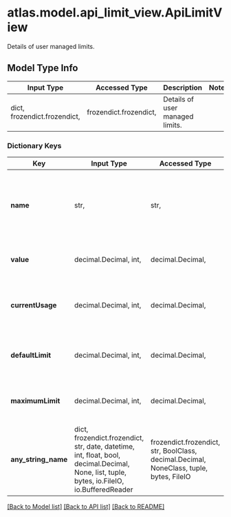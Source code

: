# atlas.model.api_limit_view.ApiLimitView

Details of user managed limits.

## Model Type Info
Input Type | Accessed Type | Description | Notes
------------ | ------------- | ------------- | -------------
dict, frozendict.frozendict,  | frozendict.frozendict,  | Details of user managed limits. | 

### Dictionary Keys
Key | Input Type | Accessed Type | Description | Notes
------------ | ------------- | ------------- | ------------- | -------------
**name** | str,  | str,  | Human-readable label that identifies the user-managed limit to modify. | 
**value** | decimal.Decimal, int,  | decimal.Decimal,  | Amount to set the limit to. | value must be a 64 bit integer
**currentUsage** | decimal.Decimal, int,  | decimal.Decimal,  | Amount that indicates the current usage of the limit. | [optional] value must be a 64 bit integer
**defaultLimit** | decimal.Decimal, int,  | decimal.Decimal,  | Default value of the limit. | [optional] value must be a 64 bit integer
**maximumLimit** | decimal.Decimal, int,  | decimal.Decimal,  | Maximum value of the limit. | [optional] value must be a 64 bit integer
**any_string_name** | dict, frozendict.frozendict, str, date, datetime, int, float, bool, decimal.Decimal, None, list, tuple, bytes, io.FileIO, io.BufferedReader | frozendict.frozendict, str, BoolClass, decimal.Decimal, NoneClass, tuple, bytes, FileIO | any string name can be used but the value must be the correct type | [optional]

[[Back to Model list]](../../README.md#documentation-for-models) [[Back to API list]](../../README.md#documentation-for-api-endpoints) [[Back to README]](../../README.md)

